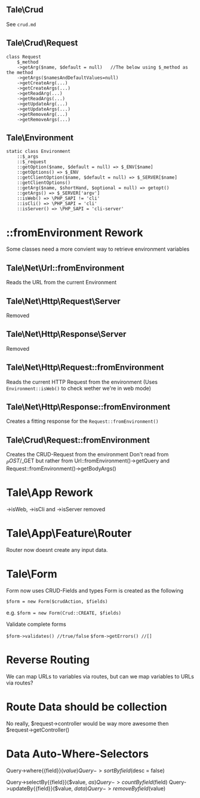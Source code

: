 
## Tale\Crud
See `crud.md`

## Tale\Crud\Request

```
class Request
    $_method
    ->getArg($name, $default = null)   //The below using $_method as the method
    ->getArgs($namesAndDefaultValues=null)
    ->getCreateArg(...)
    ->getCreateArgs(...)
    ->getReadArg(...)
    ->getReadArgs(...)
    ->getUpdateArg(...)
    ->getUpdateArgs(...)
    ->getRemoveArg(...)
    ->getRemoveArgs(...)
```


## Tale\Environment

```
static class Environment
    ::$_args
    ::$_request 
    ::getOption($name, $default = null) => $_ENV[$name]
    ::getOptions() => $_ENV
    ::getClientOption($name, $default = null) => $_SERVER[$name]
    ::getClientOptions()
    ::getArg($name, $shortHand, $optional = null) => getopt()
    ::getArgs() => $_SERVER['argv']
    ::isWeb() => \PHP_SAPI != 'cli'
    ::isCli() => \PHP_SAPI = 'cli'
    ::isServer() => \PHP_SAPI = 'cli-server'
```



# ::fromEnvironment Rework

Some classes need a more convient way to retrieve environment variables

## Tale\Net\Url::fromEnvironment
Reads the URL from the current Environment

## Tale\Net\Http\Request\Server
Removed

## Tale\Net\Http\Response\Server
Removed

## Tale\Net\Http\Request::fromEnvironment
Reads the current HTTP Request from the environment (Uses `Environment::isWeb()` to check wether we're in web mode)

## Tale\Net\Http\Response::fromEnvironment
Creates a fitting response for the `Request::fromEnvironment()`

## Tale\Crud\Request::fromEnvironment
Creates the CRUD-Request from the environment
Don't read from $_POST/$_GET but rather from Url::fromEnvironment()->getQuery and Request::fromEnvironment()->getBodyArgs()


# Tale\App Rework
->isWeb, ->isCli and ->isServer removed

# Tale\App\Feature\Router
Router now doesnt create any input data.


# Tale\Form

Form now uses CRUD-Fields and types
Form is created as the following

`$form = new Form($crudAction, $fields)`

e.g.
`$form = new Form(Crud::CREATE, $fields)`

Validate complete forms

`$form->validates() //true/false`
`$form->getErrors() //[]`





# Reverse Routing

We can map URLs to variables via routes, but can we map variables to URLs via routes?

# Route Data should be collection

No really, $request->controller would be way more awesome then $request->getController()




# Data Auto-Where-Selectors

Query->where{{field}}($value)
Query->sortBy{{field}}($desc = false)

Query->selectBy{{field}}($value, $as)
Query->countBy{{field}}($field)
Query->updateBy{{field}}($value, $data)
Query->removeBy{{field}}($value)